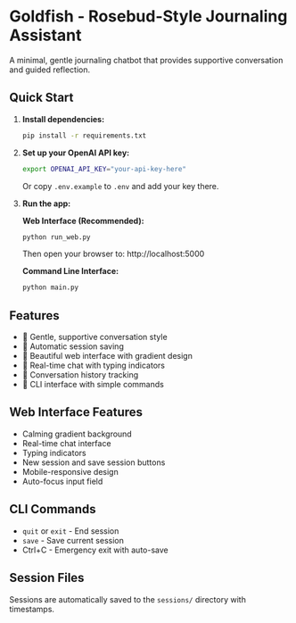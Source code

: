 # Goldfish - Rosebud-Style Journaling Assistant

A minimal, gentle journaling chatbot that provides supportive conversation and guided reflection.

## Quick Start

1. **Install dependencies:**
   ```bash
   pip install -r requirements.txt
   ```

2. **Set up your OpenAI API key:**
   ```bash
   export OPENAI_API_KEY="your-api-key-here"
   ```

   Or copy `.env.example` to `.env` and add your key there.

3. **Run the app:**

   **Web Interface (Recommended):**
   ```bash
   python run_web.py
   ```
   Then open your browser to: http://localhost:5000

   **Command Line Interface:**
   ```bash
   python main.py
   ```

## Features

- 🌸 Gentle, supportive conversation style
- 💾 Automatic session saving
- 📱 Beautiful web interface with gradient design
- 💬 Real-time chat with typing indicators
- 📝 Conversation history tracking
- 🎯 CLI interface with simple commands

## Web Interface Features

- Calming gradient background
- Real-time chat interface
- Typing indicators
- New session and save session buttons
- Mobile-responsive design
- Auto-focus input field

## CLI Commands

- `quit` or `exit` - End session
- `save` - Save current session
- Ctrl+C - Emergency exit with auto-save

## Session Files

Sessions are automatically saved to the `sessions/` directory with timestamps.
